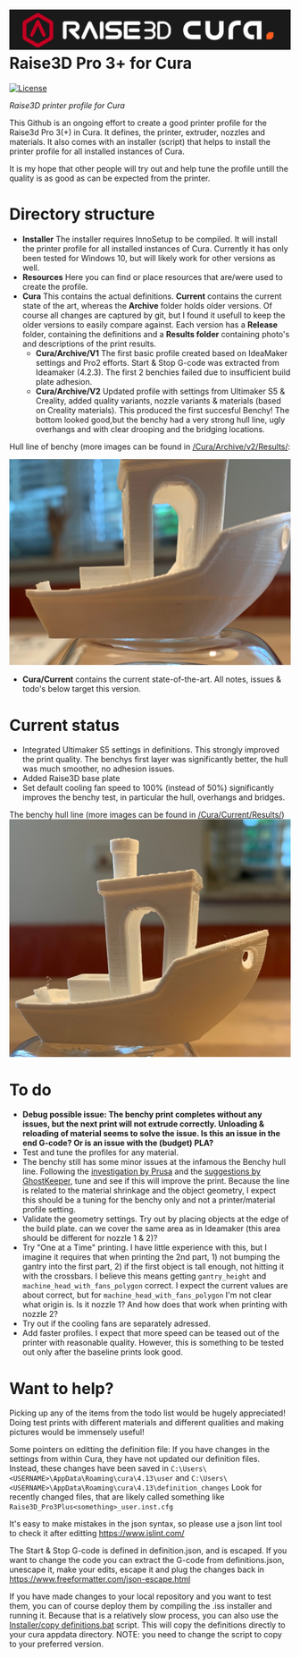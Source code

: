 ![ArduinoLog logo](/Resources/logo.png?raw=true )
Raise3D Pro 3+ for Cura
====================
[![License](https://img.shields.io/badge/license-MIT%20License-blue.svg)](http://doge.mit-license.org)

*Raise3D printer profile for Cura*

This Github is an ongoing effort to create a good printer profile for the Raise3d Pro 3(+) in Cura. It defines, the printer, extruder, nozzles and materials. It also comes with an installer (script) that helps to install the printer profile for all installed instances of Cura. 

It is my hope that other people will try out and help tune the profile untill the quality is as good as can be expected from the printer.

# Directory structure
* **Installer**
The installer requires InnoSetup to be compiled. It will  install the printer profile for all installed instances of Cura. Currently it has only been tested for Windows 10, but will likely work for other versions as well.  
* **Resources**
Here you can find or place resources that are/were used to create the profile. 
* **Cura**
This contains the actual definitions. **Current** contains the current state of the art, whereas the **Archive** folder holds older versions. Of course all changes are captured by git, but I found it usefull to keep the older versions to easily compare against. Each version has a **Release** folder, containing the definitions and a **Results folder** containing photo's and descriptions of the print results.
   * **Cura/Archive/V1**
The first basic profile created based on IdeaMaker settings and Pro2 efforts. Start & Stop G-code was extracted from Ideamaker (4.2.3). The first 2 benchies failed due to insufficient build plate adhesion. 
   * **Cura/Archive/V2**
Updated profile with settings from Ultimaker S5 & Creality, added quality variants, nozzle variants & materials (based on Creality materials). This produced the first succesful Benchy! The bottom looked good,but the benchy had a very strong  hull line, ugly overhangs and with clear drooping and the bridging locations.

Hull line of benchy (more images can be found in [/Cura/Archive/v2/Results/](/Cura/Archive/v2/Results/):

![Benchy hull line](/Cura/Archive/v2/Results/IMG_1433.JPG)

 * **Cura/Current**
contains the current state-of-the-art. All notes, issues & todo's below target this version. 

# Current status
* Integrated Ultimaker S5 settings in definitions. This strongly improved the print quality. The benchys first layer was significantly better, the hull was much smoother, no adhesion issues. 
* Added Raise3D base plate
* Set default cooling fan speed to 100% (instead of 50%) significantly improves the benchy test, in particular the hull, overhangs and bridges. 

The benchy hull line (more images can be found in [/Cura/Current/Results/](/Cura/Current/Results/))
![Benchy hull line_current](/Cura/Current/Results/IMG_1443.JPG)

# To do
* **Debug possible issue: The benchy print completes without any issues, but the next print will not extrude correctly. Unloading & reloading  of material seems to solve the issue. Is this an issue in the end G-code? Or is an issue with the (budget) PLA?**
* Test and tune the profiles for any material.
*  The benchy still has some minor issues at the infamous the Benchy hull line. Following the [investigation by Prusa](	
https://help.prusa3d.com/article/the-benchy-hull-line_124745) and the [suggestions by GhostKeeper](https://github.com/Ultimaker/Cura/issues/9244), tune and see if this will improve the print. Because the line is related to the material shrinkage and the object geometry, I expect this should be a tuning for the benchy only and not a printer/material profile setting.
* Validate the geometry settings. Try out by placing objects at the edge of the build plate. can we cover the same area as in Ideamaker (this area should be different for nozzle 1 & 2)?
* Try "One at a Time" printing. I have little experience with this, but I imagine it requires that when printing the 2nd part, 1) not bumping the gantry into the first part, 2) if the first object is tall enough,  not hitting it with the crossbars. I believe this means getting `gantry_height` and `machine_head_with_fans_polygon` correct. I expect the current values are about correct, but for `machine_head_with_fans_polygon` I'm not clear what origin is. Is it nozzle 1? And how does that work when printing with nozzle 2?
* Try out if the cooling fans are separately adressed.
* Add faster profiles. I expect that more speed can be teased out of the printer with reasonable quality. However, this is something to be tested out only after the baseline prints look good.

# Want to help?
Picking up any of the items from the todo list would be hugely appreciated! Doing test prints with different materials and different qualities and making pictures would be immensely useful!

Some pointers on editting the definition file:
If you have changes in the settings from within Cura, they have not updated our definition files. Instead, these changes have been saved in 
`C:\Users\<USERNAME>\AppData\Roaming\cura\4.13\user` and `C:\Users\<USERNAME>\AppData\Roaming\cura\4.13\definition_changes`
Look for recently changed files, that are likely called something like `Raise3D_Pro3Plus<something>_user.inst.cfg`

It's easy to make mistakes in the json syntax, so please use a json lint tool to check it after editting
https://www.jslint.com/

The Start & Stop G-code is defined in definition.json, and is escaped. If you want to change the code you can extract the G-code from definitions.json, unescape it, make your edits, escape it and plug the changes back in
https://www.freeformatter.com/json-escape.html

If you have made changes to your local repository and you want to test them, you can of course deploy them by compiling the .iss installer and running it. Because that is a relatively slow process, you can also use the [Installer/copy definitions.bat](/Installer/copy%20definitions.bat) script. This will copy the definitions directly to your cura appdata directory. NOTE: you need to change the script to copy to your preferred version. 
